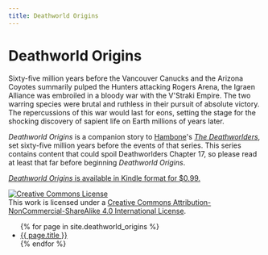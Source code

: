 ```yaml
---
title: Deathworld Origins
---
```


# Deathworld Origins

Sixty-five million years before the Vancouver Canucks and the Arizona Coyotes summarily pulped the Hunters attacking Rogers Arena, the Igraen Alliance was embroiled in a bloody war with the V'Straki Empire. The two warring species were brutal and ruthless in their pursuit of absolute victory. The repercussions of this war would last for eons, setting the stage for the shocking discovery of sapient life on Earth millions of years later.

*Deathworld Origins* is a companion story to [Hambone](http://reddit.com/u/hambone1330)'s [*The Deathworlders*](http://deathworlders.com/books/deathworlders), set sixty-five million years before the events of that series. This series contains content that could spoil Deathworlders Chapter 17, so please read at least that far before beginning *Deathworld Origins*.

[*Deathworld Origins* is available in Kindle format for $0.99.](https://www.amazon.com/Deathworld-Origins-u-captainmeta4-ebook/dp/B07D6RDDP9/ref=sr_1_1?ie=UTF8&qid=1531525874&sr=8-1&keywords=deathworld+origins)

<a rel="license" href="http://creativecommons.org/licenses/by-nc-sa/4.0/"><img alt="Creative Commons License" style="border-width:0" src="https://i.creativecommons.org/l/by-nc-sa/4.0/88x31.png" /></a><br />This work is licensed under a <a rel="license" href="http://creativecommons.org/licenses/by-nc-sa/4.0/">Creative Commons Attribution-NonCommercial-ShareAlike 4.0 International License</a>.

<ul>
{% for page in site.deathworld_origins %}
    <li><a href="{{ page.url }}">{{ page.title }}</a></li>
{% endfor %}
</ul>
